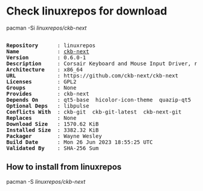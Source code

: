 # Check linuxrepos for download

pacman -Si *linuxrepos/ckb-next*

<div class="highlight"><pre class="highlight"><text>
<b>Repository</b>      : linuxrepos
<b>Name</b>            : <a href="../../x86_64/ckb-next-0.6.0-1-x86_64.pkg.tar.zst">ckb-next</a>
<b>Version</b>         : 0.6.0-1
<b>Description</b>     : Corsair Keyboard and Mouse Input Driver, release version
<b>Architecture</b>    : x86_64
<b>URL</b>             : https://github.com/ckb-next/ckb-next
<b>Licenses</b>        : GPL2
<b>Groups</b>          : None
<b>Provides</b>        : ckb-next
<b>Depends On</b>      : qt5-base  hicolor-icon-theme  quazip-qt5  qt5-tools  libxcb  xcb-util-wm  qt5-x11extras  libdbusmenu-qt5  python3  python-pyqt5
<b>Optional Deps</b>   : libpulse
<b>Conflicts With</b>  : ckb-git  ckb-git-latest  ckb-next-git
<b>Replaces</b>        : None
<b>Download Size</b>   : 1570.62 KiB
<b>Installed Size</b>  : 3382.32 KiB
<b>Packager</b>        : Wayne Wesley <wayne6324@gmail.com>
<b>Build Date</b>      : Mon 26 Jun 2023 18:55:25 UTC
<b>Validated By</b>    : SHA-256 Sum
</text></pre></div>

## How to install from linuxrepos

pacman -S *linuxrepos/ckb-next*
